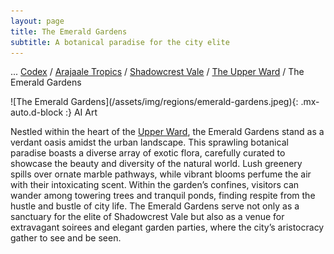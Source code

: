 ```yaml
---
layout: page
title: The Emerald Gardens
subtitle: A botanical paradise for the city elite
---
```

<span class="breadcrumbs" markdown="1">... [Codex](/codex) / [Arajaale Tropics](/codex/regions/arajaale-tropics) / [Shadowcrest Vale](/codex/regions/shadowcrest-vale) / [The Upper Ward](/codex/regions/upper-ward) / The Emerald Gardens</span>
<div class="position-placeholder" markdown="1">
![The Emerald Gardens](/assets/img/regions/emerald-gardens.jpeg){: .mx-auto.d-block :}
<span class="ai-img">AI Art</span>
</div>

Nestled within the heart of the [Upper Ward](/codex/regions/upper-ward), the Emerald Gardens stand as a verdant oasis amidst the urban landscape. This sprawling botanical paradise boasts a diverse array of exotic flora, carefully curated to showcase the beauty and diversity of the natural world. Lush greenery spills over ornate marble pathways, while vibrant blooms perfume the air with their intoxicating scent. Within the garden’s confines, visitors can wander among towering trees and tranquil ponds, finding respite from the hustle and bustle of city life. The Emerald Gardens serve not only as a sanctuary for the elite of Shadowcrest Vale but also as a venue for extravagant soirees and elegant garden parties, where the city’s aristocracy gather to see and be seen.